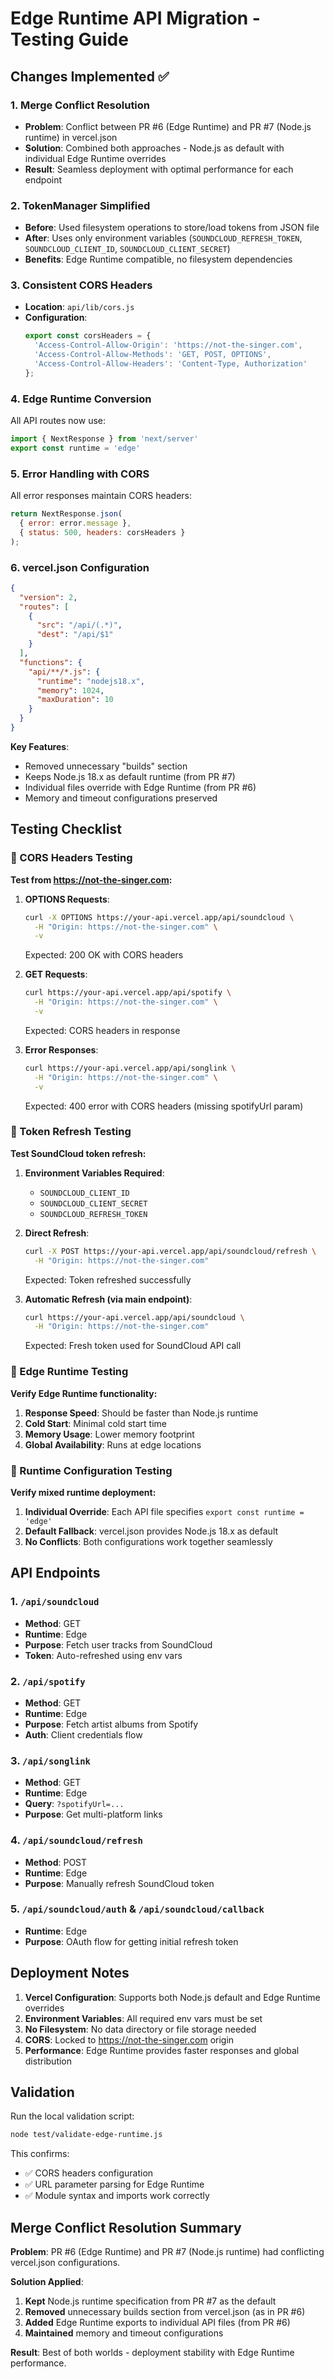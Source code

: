 # Edge Runtime API Migration - Testing Guide

## Changes Implemented ✅

### 1. Merge Conflict Resolution
- **Problem**: Conflict between PR #6 (Edge Runtime) and PR #7 (Node.js runtime) in vercel.json
- **Solution**: Combined both approaches - Node.js as default with individual Edge Runtime overrides
- **Result**: Seamless deployment with optimal performance for each endpoint

### 2. TokenManager Simplified
- **Before**: Used filesystem operations to store/load tokens from JSON file
- **After**: Uses only environment variables (`SOUNDCLOUD_REFRESH_TOKEN`, `SOUNDCLOUD_CLIENT_ID`, `SOUNDCLOUD_CLIENT_SECRET`)
- **Benefits**: Edge Runtime compatible, no filesystem dependencies

### 3. Consistent CORS Headers
- **Location**: `api/lib/cors.js`
- **Configuration**: 
  ```javascript
  export const corsHeaders = {
    'Access-Control-Allow-Origin': 'https://not-the-singer.com',
    'Access-Control-Allow-Methods': 'GET, POST, OPTIONS',
    'Access-Control-Allow-Headers': 'Content-Type, Authorization'
  };
  ```

### 4. Edge Runtime Conversion
All API routes now use:
```javascript
import { NextResponse } from 'next/server'
export const runtime = 'edge'
```

### 5. Error Handling with CORS
All error responses maintain CORS headers:
```javascript
return NextResponse.json(
  { error: error.message },
  { status: 500, headers: corsHeaders }
);
```

### 6. vercel.json Configuration
```json
{
  "version": 2,
  "routes": [
    {
      "src": "/api/(.*)",
      "dest": "/api/$1"
    }
  ],
  "functions": {
    "api/**/*.js": {
      "runtime": "nodejs18.x",
      "memory": 1024,
      "maxDuration": 10
    }
  }
}
```

**Key Features**:
- Removed unnecessary "builds" section
- Keeps Node.js 18.x as default runtime (from PR #7)
- Individual files override with Edge Runtime (from PR #6)
- Memory and timeout configurations preserved

## Testing Checklist

### 🧪 CORS Headers Testing
**Test from https://not-the-singer.com:**

1. **OPTIONS Requests**:
   ```bash
   curl -X OPTIONS https://your-api.vercel.app/api/soundcloud \
     -H "Origin: https://not-the-singer.com" \
     -v
   ```
   Expected: 200 OK with CORS headers

2. **GET Requests**:
   ```bash
   curl https://your-api.vercel.app/api/spotify \
     -H "Origin: https://not-the-singer.com" \
     -v
   ```
   Expected: CORS headers in response

3. **Error Responses**:
   ```bash
   curl https://your-api.vercel.app/api/songlink \
     -H "Origin: https://not-the-singer.com" \
     -v
   ```
   Expected: 400 error with CORS headers (missing spotifyUrl param)

### 🔄 Token Refresh Testing
**Test SoundCloud token refresh:**

1. **Environment Variables Required**:
   - `SOUNDCLOUD_CLIENT_ID`
   - `SOUNDCLOUD_CLIENT_SECRET`  
   - `SOUNDCLOUD_REFRESH_TOKEN`

2. **Direct Refresh**:
   ```bash
   curl -X POST https://your-api.vercel.app/api/soundcloud/refresh \
     -H "Origin: https://not-the-singer.com"
   ```
   Expected: Token refreshed successfully

3. **Automatic Refresh (via main endpoint)**:
   ```bash
   curl https://your-api.vercel.app/api/soundcloud \
     -H "Origin: https://not-the-singer.com"
   ```
   Expected: Fresh token used for SoundCloud API call

### 🚀 Edge Runtime Testing
**Verify Edge Runtime functionality:**

1. **Response Speed**: Should be faster than Node.js runtime
2. **Cold Start**: Minimal cold start time
3. **Memory Usage**: Lower memory footprint
4. **Global Availability**: Runs at edge locations

### 🔧 Runtime Configuration Testing
**Verify mixed runtime deployment:**

1. **Individual Override**: Each API file specifies `export const runtime = 'edge'`
2. **Default Fallback**: vercel.json provides Node.js 18.x as default
3. **No Conflicts**: Both configurations work together seamlessly

## API Endpoints

### 1. `/api/soundcloud` 
- **Method**: GET
- **Runtime**: Edge
- **Purpose**: Fetch user tracks from SoundCloud
- **Token**: Auto-refreshed using env vars

### 2. `/api/spotify`
- **Method**: GET
- **Runtime**: Edge
- **Purpose**: Fetch artist albums from Spotify
- **Auth**: Client credentials flow

### 3. `/api/songlink`
- **Method**: GET
- **Runtime**: Edge
- **Query**: `?spotifyUrl=...`
- **Purpose**: Get multi-platform links

### 4. `/api/soundcloud/refresh`
- **Method**: POST
- **Runtime**: Edge
- **Purpose**: Manually refresh SoundCloud token

### 5. `/api/soundcloud/auth` & `/api/soundcloud/callback`
- **Runtime**: Edge
- **Purpose**: OAuth flow for getting initial refresh token

## Deployment Notes

1. **Vercel Configuration**: Supports both Node.js default and Edge Runtime overrides
2. **Environment Variables**: All required env vars must be set
3. **No Filesystem**: No data directory or file storage needed
4. **CORS**: Locked to https://not-the-singer.com origin
5. **Performance**: Edge Runtime provides faster responses and global distribution

## Validation

Run the local validation script:
```bash
node test/validate-edge-runtime.js
```

This confirms:
- ✅ CORS headers configuration
- ✅ URL parameter parsing for Edge Runtime
- ✅ Module syntax and imports work correctly

## Merge Conflict Resolution Summary

**Problem**: PR #6 (Edge Runtime) and PR #7 (Node.js runtime) had conflicting vercel.json configurations.

**Solution Applied**:
1. **Kept** Node.js runtime specification from PR #7 as the default
2. **Removed** unnecessary builds section from vercel.json (as in PR #6)  
3. **Added** Edge Runtime exports to individual API files (from PR #6)
4. **Maintained** memory and timeout configurations

**Result**: Best of both worlds - deployment stability with Edge Runtime performance.